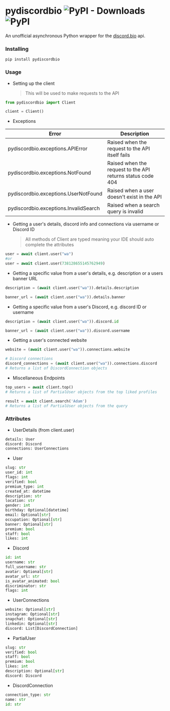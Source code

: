 # pydiscordbio ![PyPI - Downloads](https://img.shields.io/pypi/dw/pydiscordbio) ![PyPI](https://img.shields.io/pypi/v/pydiscordbio)

An unofficial asynchronous Python wrapper for the [discord.bio](https://discord.bio) api.

### Installing

```
pip install pydiscordbio
```

### Usage

- Setting up the client
  > This will be used to make requests to the API

```py
from pydiscordbio import Client

client = Client()
```

- Exceptions

| Error                                 | Description                                                |
| ------------------------------------- | ---------------------------------------------------------- |
| pydiscordbio.exceptions.APIError      | Raised when the request to the API itself fails            |
| pydiscordbio.exceptions.NotFound      | Raised when the request to the API returns status code 404 |
| pydiscordbio.exceptions.UserNotFound  | Raised when a user doesn't exist in the API                |
| pydiscordbio.exceptions.InvalidSearch | Raised when a search query is invalid                      |

- Getting a user's details, discord info and connections via username or Discord ID
  > All methods of Client are typed meaning your IDE should auto complete the attributes

```py
user = await client.user("wa")
#or
user = await client.user(738128655145762949)
```

- Getting a specific value from a user's details, e.g. description or a users banner URL

```py
description = (await client.user("wa")).details.description

banner_url = (await client.user("wa")).details.banner
```

- Getting a specific value from a user's Discord, e.g. discord ID or username

```py
description = (await client.user("wa")).discord.id

banner_url = (await client.user("wa")).discord.username
```

- Getting a user's connected website

```py
website = (await client.user("wa")).connections.website

# Discord connections
discord_connections = (await client.user("wa")).connections.discord
# Returns a list of DiscordConnection objects
```

- Miscellaneous Endpoints

```py
top_users = await client.top()
# Returns a list of PartialUser objects from the top liked profiles
```

```py
result = await client.search('Adam')
# Returns a list of PartialUser objects from the query
```

### Attributes

- UserDetails (from client.user)

```py
details: User
discord: Discord
connections: UserConnections
```

- User

```py
slug: str
user_id: int
flags: int
verified: bool
premium_type: int
created_at: datetime
description: str
location: str
gender: int
birthday: Optional[datetime]
email: Optional[str]
occupation: Optional[str]
banner: Optional[str]
premium: bool
staff: bool
likes: int
```

- Discord

```py
id: int
username: str
full_username: str
avatar: Optional[str]
avatar_url: str
is_avatar_animated: bool
discriminator: str
flags: int
```

- UserConnections

```py
website: Optional[str]
instagram: Optional[str]
snapchat: Optional[str]
linkedin: Optional[str]
discord: List[DiscordConnection]
```

- PartialUser

```py
slug: str
verified: bool
staff: bool
premium: bool
likes: int
description: Optional[str]
discord: Discord
```

- DiscordConnection

```py
connection_type: str
name: str
id: str
```
